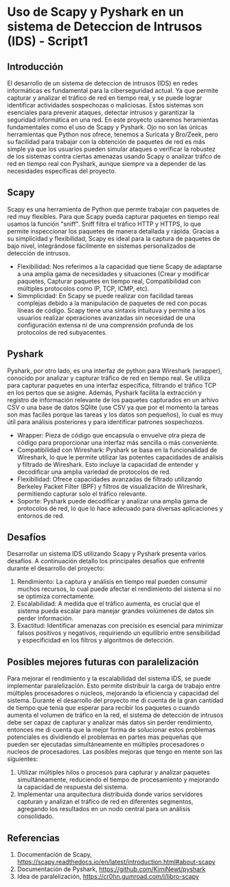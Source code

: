 # Uso de Scapy y Pyshark en un sistema de Deteccion de Intrusos (IDS) - Script1
## Introducción

El desarrollo de un sistema de deteccion de intrusos (IDS) en redes informáticas es fundamental para la ciberseguridad actual. Ya que permite capturar y analizar el tráfico de red en tiempo real, y se puede lograr identificar actividades sospechozas o maliciosas. Estos sistemas son esenciales para prevenir ataques, detectar intrusos y garantizar la seguridad informática en una red.
En este proyecto usaremos heramientas fundamentales como el uso de Scapy y Pyshark.
Ojo no son las únicas herramientas que Python nos ofrece, tenemos a Suricata y Bro/Zeek, pero su facilidad para trabajar con la obtención de paquetes de red es más simple ya que los usuarios pueden simular ataques o verificar la robustez de los sistemas contra ciertas amenazas usando Scapy o analizar tráfco de red en tiempo real con Pyshark, aunque siempre va a depender de las necesidades específicas del proyecto.

## Scapy
Scapy es una herramienta de Python que permte trabajar con paquetes de red muy flexibles. Para que Scapy pueda capturar paquetes en tiempo real usamos la función "sniff". Sniff filtra el tráfico HTTP y HTTPS, lo que permite inspeccionar los paquetes de manera detallada y rápida. Gracias a su simplicidad y flexibilidad, Scapy es ideal para la captura de paquetes de bajo nivel, integrándose fácilmente en sistemas personalizados de detección de intrusos.

- Flexibilidad: Nos referimos a la capacidad que tiene Scapy de adaptarse a una amplia gama de necesidades y situaciones (Crear y modificar paquetes, Capturar paquetes en tiempo real, Compatibilidad con múltiples protocolos como IP, TCP, ICMP, etc).
- Simmplicidad: En Scapy se puede realizar con facilidad tareas complejas debido a la manipulación de paquetes de red con pocas líneas de código. Scapy tiene una sintaxis intuituva y permite a los usuarios realizar operaciones avanzadas sin necesidad de una configuración extensa ni de una comprensión profunda de los protocolos de red subyacentes.

## Pyshark
Pyshark, por otro lado, es una interfaz de python para Wireshark (wrapper), conocido por analizar y capturar tráfico de red en tiempo real. Se utiliza para capturar paquetes en una interfaz específica, filtrando el tráfico TCP en los pertos que se asigne. Además, Pyshark facilita la extracción y registro de información relevante de los paquetes capturados en un arhivo CSV o una base de datos SQlite (use CSV ya que por el momento la tareas son mas faciles porque las tareas y los datos son pequeños), lo cual es muy útil para análisis posteriores y para identificar patrones sospechozos.

- Wrapper: Pieza de código que encapsula o envuelve otra pieza de código para proporcionar una interfaz más sencilla o más conveniente.
- Compatibilidad con Wireshark: Pyshark se basa en la funcionalidad de Wireshark, lo que le permite utilizar las potentes capacidades de análisis y filtrado de Wireshark. Esto incluye la capacidad de entender y decodificar una amplia variedad de protocolos de red.
- Flexibilidad: Ofrece capacidades avanzadas de filtrado utilizando Berkeley Packet Filter (BPF) y filtros de visualización de Wireshark, permitiendo capturar solo el tráfico relevante.
- Soporte: Pyshark puede decodificar y analizar una amplia gama de protocolos de red, lo que lo hace adecuado para diversas aplicaciones y entornos de red.

## Desafíos
Desarrollar un sistema IDS utilizando Scapy y Pyshark presenta varios desafíos. A continuación detallo los principales desafíos que enfrenté durante el desarrollo del proyecto:
1. Rendimiento: La captura y análisis en tiempo real pueden consumir muchos recursos, lo cual puede afectar el rendimiento del sistema si no se optimiza correctamente.
2. Escalabilidad: A medida que el tráfico aumenta, es crucial que el sistema pueda escalar para manejar grandes volúmenes de datos sin perder información.
3. Exactitud: Identificar amenazas con precisión es esencial para minimizar falsos positivos y negativos, requiriendo un equilibrio entre sensibilidad y especificidad en los filtros y algoritmos de detección.

## Posibles mejores futuras con paralelización
Para mejorar el rendimiento y la escalabilidad del sistema IDS, se puede implementar paralelización. Esto permite distribuir la carga de trabajo entre múltiples procesadores o núcleos, mejorando la eficiencia y capacidad del sistema. Durante el desarrollo del proyecto me di cuenta de la gran cantidad de tiempo que tenia que esperar para recibir los paquetes o cuando aumenta el volumen de tráfico en la red, el sistema de detección de intrusos debe ser capaz de capturar y analizar más datos sin perder rendimiento, entonces me di cuenta que la mejor forma de solucionar estos problemas potenciales es dividiendo el problemas en partes mas pequeñas que pueden ser ejecutadas simultáneamente en múltiples procesadores o nucleos de procesadores. Las posibles mejoras que tengo en mente son las siguientes:
1. Utilizar múltiples hilos o procesos para capturar y analizar paquetes simultáneamente, reduciendo el tiempo de procesamiento y mejorando la capacidad de respuesta del sistema.
2. Implementar una arquitectura distribuida donde varios servidores capturan y analizan el tráfico de red en diferentes segmentos, agregando los resultados en un nodo central para un análisis consolidado.

## Referencias
1. Documentación de Scapy, https://scapy.readthedocs.io/en/latest/introduction.html#about-scapy
2. Documentación de Pyshark, https://github.com/KimiNewt/pyshark
3. Idea de paralelización, https://cr0hn.gumroad.com/l/libro-scapy
